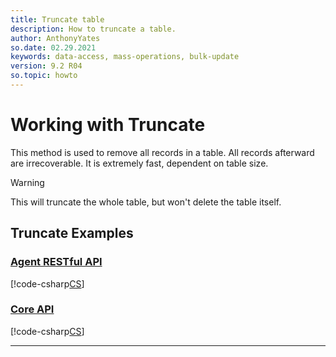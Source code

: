 ```yaml
---
title: Truncate table
description: How to truncate a table.
author: AnthonyYates
so.date: 02.29.2021
keywords: data-access, mass-operations, bulk-update
version: 9.2 R04
so.topic: howto
---
```


# Working with Truncate

This method is used to remove all records in a table. All records afterward are irrecoverable. It is extremely fast, dependent on table size.

> [!WARNING]
> This will truncate the whole table, but won't delete the table itself.

## Truncate Examples

### [Agent RESTful API](#tab/truncate-1)

[!code-csharp[CS](../includes/mass-operation-truncate-agent.cs)]

### [Core API](#tab/truncate-2)

[!code-csharp[CS](../includes/mass-operation-truncate-core.cs)]
***
